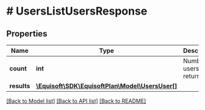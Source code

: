 # # UsersListUsersResponse

## Properties

Name | Type | Description | Notes
------------ | ------------- | ------------- | -------------
**count** | **int** | Number of users returned |
**results** | [**\Equisoft\SDK\EquisoftPlan\Model\UsersUser[]**](UsersUser.md) |  |

[[Back to Model list]](../../README.md#models) [[Back to API list]](../../README.md#endpoints) [[Back to README]](../../README.md)
